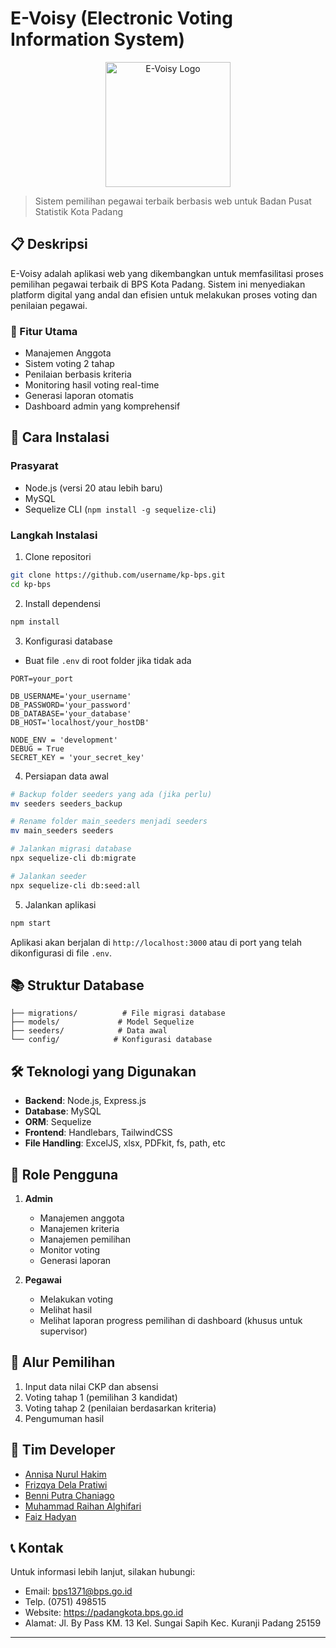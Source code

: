 # E-Voisy (Electronic Voting Information System)

<p align="center">
  <img src="https://cdn.builder.io/api/v1/image/assets/TEMP/befd2e64e54fd7a8ae9ef1614d7a9d870a896659a28381b2db0f62470189d471?apiKey=0eb9abb28bf34cd7be47a2dfb2f311cb&" alt="E-Voisy Logo" width="200"/>
</p>

> Sistem pemilihan pegawai terbaik berbasis web untuk Badan Pusat Statistik Kota Padang

## 📋 Deskripsi

E-Voisy adalah aplikasi web yang dikembangkan untuk memfasilitasi proses pemilihan pegawai terbaik di BPS Kota Padang. Sistem ini menyediakan platform digital yang andal dan efisien untuk melakukan proses voting dan penilaian pegawai.

### 🎯 Fitur Utama

- Manajemen Anggota
- Sistem voting 2 tahap
- Penilaian berbasis kriteria
- Monitoring hasil voting real-time
- Generasi laporan otomatis
- Dashboard admin yang komprehensif

## 🚀 Cara Instalasi

### Prasyarat

- Node.js (versi 20 atau lebih baru)
- MySQL
- Sequelize CLI (`npm install -g sequelize-cli`)

### Langkah Instalasi

1. Clone repositori
```bash
git clone https://github.com/username/kp-bps.git
cd kp-bps
```

2. Install dependensi
```bash
npm install
```

3. Konfigurasi database
- Buat file `.env` di root folder jika tidak ada
```env
PORT=your_port

DB_USERNAME='your_username'
DB_PASSWORD='your_password'
DB_DATABASE='your_database'
DB_HOST='localhost/your_hostDB'

NODE_ENV = 'development'
DEBUG = True
SECRET_KEY = 'your_secret_key'
```

4. Persiapan data awal
```bash
# Backup folder seeders yang ada (jika perlu)
mv seeders seeders_backup

# Rename folder main_seeders menjadi seeders
mv main_seeders seeders

# Jalankan migrasi database
npx sequelize-cli db:migrate

# Jalankan seeder
npx sequelize-cli db:seed:all
```

5. Jalankan aplikasi
```bash
npm start
```

Aplikasi akan berjalan di `http://localhost:3000` atau di port yang telah dikonfigurasi di file `.env`.

## 📚 Struktur Database

```
├── migrations/          # File migrasi database
├── models/             # Model Sequelize
├── seeders/            # Data awal
└── config/            # Konfigurasi database
```

## 🛠️ Teknologi yang Digunakan

- **Backend**: Node.js, Express.js
- **Database**: MySQL
- **ORM**: Sequelize
- **Frontend**: Handlebars, TailwindCSS
- **File Handling**: ExcelJS, xlsx, PDFkit, fs, path, etc

## 👥 Role Pengguna

1. **Admin**
   - Manajemen anggota
   - Manajemen kriteria
   - Manajemen pemilihan
   - Monitor voting
   - Generasi laporan

2. **Pegawai**
   - Melakukan voting
   - Melihat hasil
   - Melihat laporan progress pemilihan di dashboard (khusus untuk supervisor)

## 📝 Alur Pemilihan

1. Input data nilai CKP dan absensi
2. Voting tahap 1 (pemilihan 3 kandidat)
3. Voting tahap 2 (penilaian berdasarkan kriteria)
4. Pengumuman hasil

## 👥 Tim Developer
- [Annisa Nurul Hakim](https://instagram.com/thisis.annisa/)
- [Frizqya Dela Pratiwi](https://instagram.com/frizqyadela)
- [Benni Putra Chaniago](https://instagram.com/benni_chaniago28/)
- [Muhammad Raihan Alghifari](https://instagram.com/mralghifr_)
- [Faiz Hadyan](https://instagram.com/feyyy_fz)

## 📞 Kontak

Untuk informasi lebih lanjut, silakan hubungi:
- Email: bps1371@bps.go.id
- Telp. (0751) 498515
- Website: https://padangkota.bps.go.id
- Alamat: Jl. By Pass KM. 13 Kel. Sungai Sapih Kec. Kuranji Padang 25159

---
